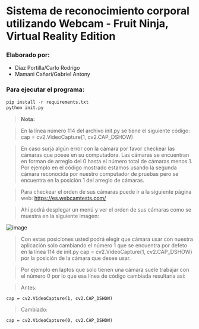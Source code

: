 # Sistema de reconocimiento corporal utilizando Webcam - Fruit Ninja, Virtual Reality Edition

### Elaborado por:
- Diaz Portilla/Carlo Rodrigo
- Mamani Cañari/Gabriel Antony

### Para ejecutar el programa:
```python
pip install -r requirements.txt
python init.py
```
> **Nota:**

> En la línea número 114 del archivo init.py se tiene el siguiente código: cap = cv2.VideoCapture(1, cv2.CAP_DSHOW)

> En caso surja algún error con la cámara por favor checkear las cámaras que posee en su computadora. Las cámaras se encuentran en forman de arreglo del 0 hasta el número total de cámaras menos 1. Por ejemplo en el código mostrado estamos usando la segunda cámara reconocida por nuestro computador de pruebas pero se encuentra en la posición 1 del arreglo de cámaras. 

> Para checkear el orden de sus cámaras puede ir a la siguiente página web: https://es.webcamtests.com/

> Ahí podrá desplegar un menú y ver el orden de sus cámaras como se muestra en la siguiente imagen: 

![image](https://user-images.githubusercontent.com/85516522/209738903-fc67d50a-3fb2-4467-bfa0-a3794253f901.png)

> Con estas posiciones usted podrá elegir que cámara usar con nuestra aplicación solo cambiando el número 1 que se encuentra por defeto en la línea 114 de init.py cap = cv2.VideoCapture(1, cv2.CAP_DSHOW) por la posición de la cámara que desee usar.

> Por ejemplo en laptos que solo tienen una cámara suele trabajar con el número 0 por lo que esa línea de código cambiada resultaría así: 

> Antes: 
```
cap = cv2.VideoCapture(1, cv2.CAP_DSHOW)
```
> Cambiado: 
```
cap = cv2.VideoCapture(0, cv2.CAP_DSHOW)
```

